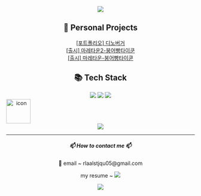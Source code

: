 <div align="center">
  <img src="https://capsule-render.vercel.app/api?type=waving&color=auto&height=200&section=header&text=Welcome!&fontSize=80"/>
</div>

<div align="center">
  <div>
		<h2> 📝 Personal Projects</h2>
		<p>
		<a href="" target="_blank">[포트폴리오] 디노버거</a> 
    <br />
		<a href="" target="_blank">[출시] 마레타운2-붕어빵타이쿤</a>
		<br />
		<a href="" target="_blank">[출시] 마레타운-붕어빵타이쿤</a>
		</p>
	</div>
  
  <div>
    <h2> 📚 Tech Stack</h2>
    <div>
        <img src="https://img.shields.io/badge/Unity-000000?logo=Unity">
        <img src="https://img.shields.io/badge/C%23-9179E4?logo=c&logoColor=white">
        <img src="https://img.shields.io/badge/C++-00599C?logo=c%2B%2B">
    </div>
    <div style="display: flex; align-items: flex-start;">
        <img src="https://techstack-generator.vercel.app/github-icon.svg" alt="icon" width="65" height="65" />
    </div>
    <img src="https://github-readme-stats.vercel.app/api/top-langs/?username=MSKim0215&layout=compact&hide=HLSL,Mathematica,ShaderLab"/>
    <a href="https://github.com/anuraghazra/github-readme-stats"> </a>
  </div>
  <hr />
  
  <div>
  	<h5> 📫 How to contact me 📫 </h5>
  	<p> 📧 email ~ rlaalstjqu05@gmail.com </p>
  	<p> my resume ~ <a href="https://almond-forsythia-225.notion.site/1ad22d9dc874801d960fddcdbf633bf6?pvs=73" target="_blank"><img src="https://img.shields.io/badge/Notion-fff?style=flat&logo=Notion&logoColor=000"/></a> </p>
    <a href="https://github.com/MSKim0215">
      <img src="https://hits.seeyoufarm.com/api/count/incr/badge.svg?url=https%3A%2F%2Fgithub.com%2FMSKim0215&count_bg=%23000000&title_bg=%23000000&icon=github.svg&icon_color=%23E7E7E7&title=GitHub+hit&edge_flat=false)"/>
    </a> 
    <a href="https://solved.ac/whkakrkr"></a>
  </div>
</div>
